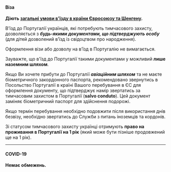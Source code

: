 #### Віза

**Діють [загальні умови в'їзду в країни Євросоюзу та Шенгену](/article/73ed692655a69928f4fbd4601).** 

В'їзд до Португалії українців, які потребують тимчасового захисту, дозволяється з ***будь-якими документами, що підтверджують особу*** (для дітей дозволений в’їзд із свідоцтвом про народження). 

Оформлення візи або дозволу на в’їзд в Португалію не вимагається. 

Зауважте, що в'їзд до Португалії такими документами у можливий **лише наземним шляхом**.

<section type="tip">

Якщо Ви хочете прибути до Португалії ***авіаційним шляхом*** та не маєте біометричного закордонного паспорта, рекомендовано звернутись в Посольство Португалії в країні Вашого перебування в ЄС для оформлення документу, що підтверджує намір звертатись за тимчасовим захистом в Португалії (**salvo conduto**). Цей документ заміняє біометричний паспорт для здійснення подорожі.

 </section>

Якщо термін перебування необхідно подовжити після використання днів безвізу, необхідно звертатись до Служби з питань іноземців та кордонів.

Зі статусом тимчасового захисту українці отримують **право на проживання в Португалії на 1 рік** (який може бути пізніше продовжений ще на 1 рік).

***

#### COVID-19

**Немає обмежень.**